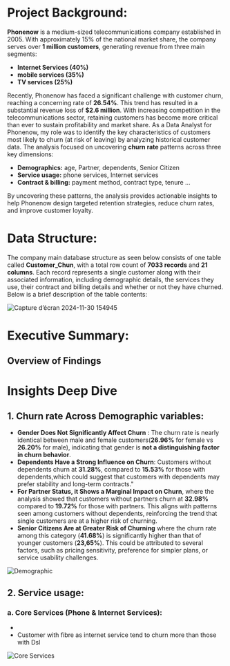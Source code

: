 # Project Background:
**Phonenow** is a medium-sized telecommunications company established in 2005. With approximately 15% of the national market share, the company serves over **1 million customers**, generating revenue from three main segments:
- **Internet Services (40%)**
- **mobile services (35%)**
- **TV services (25%)**
  
Recently, Phonenow has faced a significant challenge with customer churn, reaching a concerning rate of **26.54%**. This trend has resulted in  a substantial revenue loss of **$2.6 million**. With increasing competition in the telecommunications sector, retaining customers has become more critical than ever to sustain profitability and market share.
As a Data Analyst for Phonenow, my role was to identify the key characteristics of customers most likely to churn (at risk of leaving) by analyzing historical customer data. The analysis focused on uncovering **churn rate** patterns across three key dimensions:

- **Demographics:** age, Partner, dependents, Senior Citizen
- **Service usage:** phone services, Internet services
- **Contract & billing:** payment method, contract type, tenure ...

By uncovering these patterns, the analysis provides actionable insights to help Phonenow design targeted retention strategies, reduce churn rates, and improve customer loyalty.

# Data Structure:
The company main database structure as seen below consists of one table called **Customer_Chun**, with a total row count of **7033 records** and **21 columns**. Each record represents a single customer along with their associated information, including demographic details, the services they use, their contract and billing details and whether or not they have churned. Below is a brief description of the table contents:

![Capture d’écran 2024-11-30 154945](https://github.com/user-attachments/assets/5726948b-64fe-4919-86cf-2c28853df6de)

# Executive Summary:
## Overview of Findings


# Insights Deep Dive
## 1.  Churn rate Across Demographic variables:
- **Gender Does Not Significantly Affect Churn** : The churn rate is nearly identical between male and female customers(**26.96%** for female vs **26.20%** for male), indicating that gender is **not a distinguishing factor in churn behavior**.
- **Dependents Have a Strong Influence on Churn**:  Customers without dependents churn at **31.28%**, compared to **15.53%** for those with dependents,which could suggest that customers with dependents may prefer stability and long-term contracts."
- **For Partner Status, it Shows a Marginal Impact on Churn**, where the analysis showed that customers without partners churn at **32.98%**  compared to **19.72%** for those with partners. This aligns with patterns seen among customers without dependents, reinforcing the trend that single customers are at a higher risk of churning.
- **Senior Citizens Are at Greater Risk of Churning** where the churn rate among this category (**41.68%**) is significantly higher than that of younger customers (**23,65%**). This could be attributed to several factors, such as pricing sensitivity, preference for simpler plans, or service usability challenges.

 ![Demographic](https://github.com/user-attachments/assets/11070d6b-9434-4ed4-8d6f-0de8ecf74644)

 ## 2. Service usage:
 ### a. Core Services (Phone & Internet Services):
 -
 - Customer with fibre as internet service tend to churn more than those with Dsl
 
![Core Services](https://github.com/user-attachments/assets/df5efb2b-39f9-458b-ae0f-7fa6f1d476b7)

